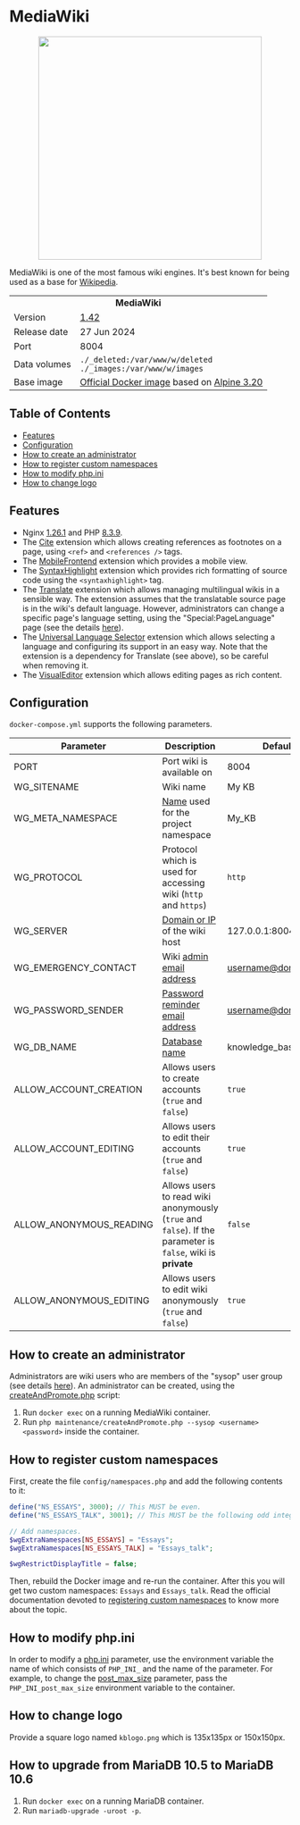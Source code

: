 # MediaWiki

<p align="center">
    <img src="logo.svg" width="400">
</p>

MediaWiki is one of the most famous wiki engines. It's best known for being used as a base for [Wikipedia](http://wikipedia.org).

<table>
  <tr>
    <td align="center" colspan="2"><b>MediaWiki</b></td>
  </tr>
  <tr>
    <td>Version</td>
    <td><a href="https://www.mediawiki.org/wiki/MediaWiki_1.42">1.42</a></td>
  </tr>
  <tr>
    <td>Release date</td>
    <td>27 Jun 2024</td>
  </tr>
  <tr>
    <td>Port</td>
    <td>8004</td>
  </tr>
  <tr>
    <td>Data volumes</td>
    <td>
        <code>./_deleted:/var/www/w/deleted</code><br>
        <code>./_images:/var/www/w/images</code>
    </td>
  </tr>
  <tr>
    <td valign="top">Base image</td>
    <td><a href="https://hub.docker.com/_/alpine">Official Docker image</a> based on <a href="https://alpinelinux.org/posts/Alpine-3.20.0-released.html">Alpine 3.20</a></td>
  </tr>
</table>

## Table of Contents

* [Features](#features)
* [Configuration](#configuration)
* [How to create an administrator](#how-to-create-an-administrator)
* [How to register custom namespaces](#how-to-register-custom-namespaces)
* [How to modify php.ini](#how-to-modify-phpini)
* [How to change logo](#how-to-change-logo)

## Features

* Nginx [1.26.1](http://nginx.org/en/CHANGES-1.26) and PHP [8.3.9](http://php.net/ChangeLog-8.php#8.3.9).
* The [Cite](https://www.mediawiki.org/wiki/Extension:Cite) extension which allows creating references as footnotes on a page, using `<ref>` and `<references />` tags.
* The [MobileFrontend](https://www.mediawiki.org/wiki/Extension:MobileFrontend) extension which provides a mobile view.
* The [SyntaxHighlight](https://mediawiki.org/wiki/Extension:SyntaxHighlight) extension which provides rich formatting of source code using the `<syntaxhighlight>` tag.
* The [Translate](https://mediawiki.org/wiki/Extension:Translate) extension which allows managing multilingual wikis in a sensible way. The extension assumes that the translatable source page is in the wiki's default language. However, administrators can change a specific page's language setting, using the "Special:PageLanguage" page (see the details [here](https://mediawiki.org/wiki/Manual:$wgPageLanguageUseDB)).
* The [Universal Language Selector](https://mediawiki.org/wiki/Extension:UniversalLanguageSelector) extension which allows selecting a language and configuring its support in an easy way. Note that the extension is a dependency for Translate (see above), so be careful when removing it.
* The [VisualEditor](https://mediawiki.org/wiki/Extension:VisualEditor) extension which allows editing pages as rich content.

## Configuration

`docker-compose.yml` supports the following parameters.

| Parameter | Description | Default |
| --- | --- | --- |
| PORT                    | Port wiki is available on | 8004 |
| WG_SITENAME             | Wiki name | My KB |
| WG_META_NAMESPACE       | [Name](https://mediawiki.org/wiki/Manual:$wgMetaNamespace) used for the project namespace | My_KB |
| WG_PROTOCOL             | Protocol which is used for accessing wiki (`http` and `https`) | `http` |
| WG_SERVER               | [Domain or IP](https://mediawiki.org/wiki/Manual:$wgServer) of the wiki host | 127.0.0.1:8004 |
| WG_EMERGENCY_CONTACT    | Wiki [admin email address](https://mediawiki.org/wiki/Manual:$wgEmergencyContact) | username@domain.com |
| WG_PASSWORD_SENDER      | [Password reminder email address](https://mediawiki.org/wiki/Manual:$wgPasswordSender) | username@domain.com |
| WG_DB_NAME              | [Database name](https://mediawiki.org/wiki/Manual:$wgDBname) | knowledge_base |
| ALLOW_ACCOUNT_CREATION  | Allows users to create accounts (`true` and `false`) | `true` |
| ALLOW_ACCOUNT_EDITING   | Allows users to edit their accounts (`true` and `false`) | `true` |
| ALLOW_ANONYMOUS_READING | Allows users to read wiki anonymously (`true` and `false`). If the parameter is `false`, wiki is **private** | `false` |
| ALLOW_ANONYMOUS_EDITING | Allows users to edit wiki anonymously (`true` and `false`) | `true` |

## How to create an administrator

Administrators are wiki users who are members of the "sysop" user group (see details [here](https://mediawiki.org/wiki/Manual:Administrators)). An administrator can be created, using the [createAndPromote.php](https://mediawiki.org/wiki/Manual:CreateAndPromote.php) script:

1. Run `docker exec` on a running MediaWiki container.
2. Run `php maintenance/createAndPromote.php --sysop <username> <password>` inside the container.

## How to register custom namespaces

First, create the file `config/namespaces.php` and add the following contents to it:

```php
define("NS_ESSAYS", 3000); // This MUST be even.
define("NS_ESSAYS_TALK", 3001); // This MUST be the following odd integer.

// Add namespaces.
$wgExtraNamespaces[NS_ESSAYS] = "Essays";
$wgExtraNamespaces[NS_ESSAYS_TALK] = "Essays_talk";

$wgRestrictDisplayTitle = false;
```

Then, rebuild the Docker image and re-run the container. After this you will get two custom namespaces: `Essays` and `Essays_talk`. Read the official documentation devoted to [registering custom namespaces](https://mediawiki.org/wiki/Manual:Using_custom_namespaces) to know more about the topic.

## How to modify php.ini

In order to modify a [php.ini](https://php.net/manual/en/configuration.file.php) parameter, use the environment variable the name of which consists of `PHP_INI_` and the name of the parameter. For example, to change the [post_max_size](https://php.net/manual/en/ini.core.php#ini.post-max-size) parameter, pass the `PHP_INI_post_max_size` environment variable to the container.

## How to change logo

Provide a square logo named `kblogo.png` which is 135x135px or 150x150px.

## How to upgrade from MariaDB 10.5 to MariaDB 10.6

1. Run `docker exec` on a running MariaDB container.
2. Run `mariadb-upgrade -uroot -p`.
